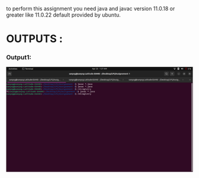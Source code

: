 to perform this assignment you need java and javac version 11.0.18 or greater like 11.0.22 default provided by ubuntu. 

# OUTPUTS : 

### Output1: 

<img src="./images/Screenshot from 2024-04-23 01-27-20.png">

